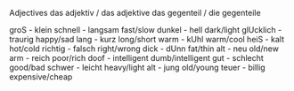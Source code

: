 Adjectives
das adjektiv / das adjektive
das gegenteil / die gegenteile 

groS - klein
schnell - langsam fast/slow
dunkel - hell dark/light
glUcklich - traurig happy/sad
lang - kurz long/short
warm - kUhl warm/cool
heiS - kalt hot/cold
richtig - falsch right/wrong
dick - dUnn fat/thin
alt - neu old/new
arm - reich poor/rich 
doof - intelligent dumb/intelligent
gut - schlecht good/bad
schwer - leicht heavy/light
alt - jung old/young
teuer - billig expensive/cheap
